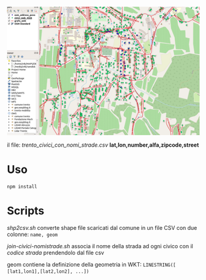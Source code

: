 
![Image](images/test_osm_comune.png)

il file:
*trento_civici_con_nomi_strade.csv*
**lat,lon,number,alfa,zipcode,street**

# Uso

```
npm install
```

# Scripts

*shp2csv.sh*
converte shape file scaricati dal comune in un file CSV con due colonne:
```name, geom```

*join-civici-nomistrade.sh*
associa il nome della strada ad ogni civico con il *codice strada* prendendolo dal file csv

geom contiene la definizione della geometria in WKT:
```LINESTRING([ [lat1,lon1],[lat2,lon2], ...])```
